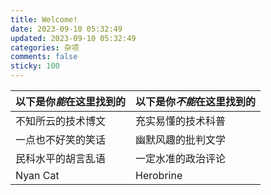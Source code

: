 ```yaml
---
title: Welcome!
date: 2023-09-10 05:32:49
updated: 2023-09-10 05:32:49
categories: 杂项
comments: false
sticky: 100
---
```


|以下是你*能*在这里找到的|以下是你*不能*在这里找到的|
|---|---|
|不知所云的技术博文|充实易懂的技术科普|
|一点也不好笑的笑话|幽默风趣的批判文学|
|民科水平的胡言乱语|一定水准的政治评论|
|Nyan Cat|Herobrine|

